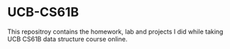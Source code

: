 # UCB-CS61B
This repositroy contains the homework, lab and projects I did while taking UCB CS61B data structure course online.

